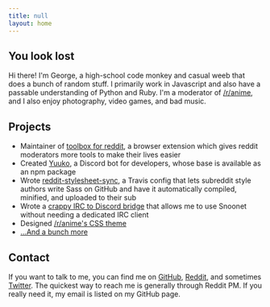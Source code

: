 ```yaml
---
title: null
layout: home
---
```


## You look lost

Hi there! I'm George, a high-school code monkey and casual weeb that does a bunch of random stuff. I primarily work in Javascript and also have a passable understanding of Python and Ruby. I'm a moderator of [/r/anime](https://www.reddit.com/r/anime), and I also enjoy photography, video games, and bad music.

## Projects

- Maintainer of [toolbox for reddit](https://github.com/toolbox-team), a browser extension which gives reddit moderators more tools to make their lives easier
- Created [Yuuko](/yuuko/), a Discord bot for developers, whose base is available as an npm package
- Wrote [reddit-stylesheet-sync](https://github.com/Geo1088/reddit-stylesheet-sync), a Travis config that lets subreddit style authors write Sass on GitHub and have it automatically compiled, minified, and uploaded to their sub
- Wrote a [crappy IRC to Discord bridge](https://github.com/Geo1088/irc-discord) that allows me to use Snoonet without needing a dedicated IRC client
- Designed [/r/anime's CSS theme](https://github.com/r-anime/stylesheet)
- [...And a bunch more](https://github.com/Geo1088?tab=repositories)

## Contact

If you want to talk to me, you can find me on [GitHub](https://github.com/Geo1088), [Reddit](https://www.reddit.com/user/geo1088), and sometimes [Twitter](https://twitter.com/geo1088_). The quickest way to reach me is generally through Reddit PM. If you really need it, my email is listed on my GitHub page.
